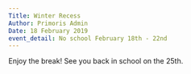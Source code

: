 ```yaml
---
Title: Winter Recess
Author: Primoris Admin
Date: 18 February 2019
event_detail: No school February 18th - 22nd
---
```


Enjoy the break! See you back in school on the 25th.

